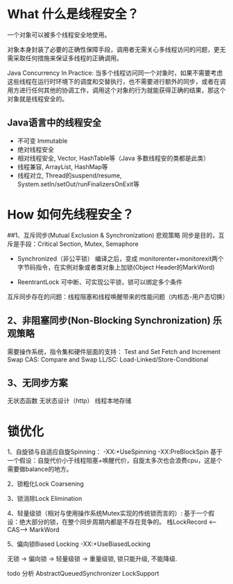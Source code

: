 # What 什么是线程安全？

一个对象可以被多个线程安全地使用。

对象本身封装了必要的正确性保障手段，调用者无需关心多线程访问的问题，更无需采取任何措施来保证多线程的正确调用。


Java Concurrency In Practice:
当多个线程访问同一个对象时，如果不需要考虑这些线程在运行时环境下的调度和交替执行，也不需要进行额外的同步，或者在调用方进行任何其他的协调工作，调用这个对象的行为就能获得正确的结果，那这个对象就是线程安全的。


## Java语言中的线程安全

- 不可变 Immutable
- 绝对线程安全 
- 相对线程安全, Vector, HashTable等（Java 多数线程安的类都是此类）
- 线程兼容, ArrayList, HashMap等
- 线程对立, Thread的suspend/resume, System.setIn/setOut/runFinalizersOnExit等

# How 如何先线程安全？

##1、互斥同步(Mutual Exclusion & Synchronization) 悲观策略
同步是目的，互斥是手段：Critical Section, Mutex, Semaphore

* Synchronized（非公平锁）
编译之后，变成 monitorenter+monitorexit两个字节码指令，在实例对象或者类对象上加锁(Object Header的MarkWord)

* ReentrantLock
可中断、可实现公平锁，锁可以绑定多个条件

互斥同步存在的问题：线程阻塞和线程唤醒带来的性能问题（内核态-用户态切换）


## 2、非阻塞同步(Non-Blocking Synchronization) 乐观策略
需要操作系统，指令集和硬件层面的支持：
Test and Set
Fetch and Increment
Swap
CAS: Compare and Swap
LL/SC: Load-Linked/Store-Conditional

## 3、无同步方案
无状态函数
无状态设计（http）
线程本地存储

# 锁优化
1、自旋锁与自适应自旋Spinning：
-XX:+UseSpinning
-XX:PreBlockSpin
基于一个假设：自旋代价小于线程阻塞+唤醒代价，自旋太多次也会浪费cpu，这是个需要做balance的地方。

2、锁粗化Lock Coarsening 

3、锁消除Lock Elimination 

4、轻量级锁（相对与使用操作系统Mutex实现的传统锁而言的）:
基于一个假设：绝大部分的锁，在整个同步周期内都是不存在竞争的。
栈LockRecord <--CAS--> MarkWord


5、偏向锁Biased Locking
-XX:+UseBiasedLocking

无锁 -> 偏向锁 -> 轻量级锁 -> 重量级锁, 锁只能升级, 不能降级.

todo 分析
AbstractQueuedSynchronizer
LockSupport










